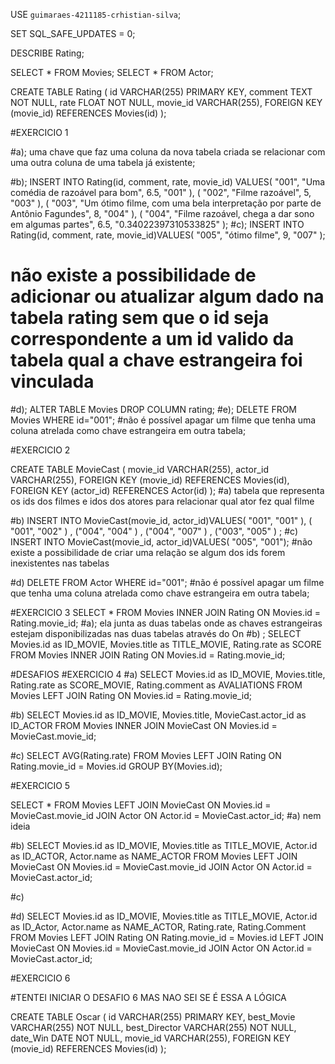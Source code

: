 USE `guimaraes-4211185-crhistian-silva`;

SET SQL_SAFE_UPDATES = 0;

DESCRIBE Rating;

SELECT * FROM Movies;
SELECT * FROM Actor;

CREATE TABLE Rating (
	id VARCHAR(255) PRIMARY KEY,
    comment TEXT NOT NULL,
    rate FLOAT NOT NULL,
    movie_id VARCHAR(255),
    FOREIGN KEY (movie_id) REFERENCES Movies(id)
);

#EXERCICIO 1

#a); uma chave que faz uma coluna da nova tabela criada se relacionar com uma outra coluna de uma tabela já existente;

#b);
INSERT INTO Rating(id, comment, rate, movie_id) VALUES(
"001",
"Uma comédia de razoável para bom",
6.5,
"001"
),
(
"002",
"Filme razoável",
5,
"003"
),
(
"003",
"Um ótimo filme, com uma bela interpretação por parte de Antônio Fagundes",
8,
"004"
),
(
"004",
"Filme razoável, chega a dar sono em algumas partes",
6.5,
"0.34022397310533825"
);
#c); 
INSERT INTO Rating(id, comment, rate, movie_id)VALUES(
"005",
"ótimo filme",
9,
"007"
);		
# não existe a possibilidade de adicionar ou atualizar algum dado na tabela rating sem que o id seja correspondente a um id valido da tabela qual a chave estrangeira foi vinculada
#d);
ALTER TABLE Movies DROP COLUMN rating;
#e);
DELETE FROM Movies WHERE id="001"; #não é possível apagar um filme que tenha uma coluna atrelada como chave estrangeira em outra tabela;

#EXERCICIO 2

CREATE TABLE MovieCast (
	movie_id VARCHAR(255),
	actor_id VARCHAR(255),
    FOREIGN KEY (movie_id) REFERENCES Movies(id),
    FOREIGN KEY (actor_id) REFERENCES Actor(id)
);
#a) tabela que representa os ids dos filmes e idos dos atores para relacionar qual ator fez qual filme

#b)
INSERT INTO MovieCast(movie_id, actor_id)VALUES(
"001",
"001"
),
(
"001",
"002"
)
,
("004",
"004"
)
,
("004",
"007"
)
,
("003",
"005"
)
;
#c)
INSERT INTO MovieCast(movie_id, actor_id)VALUES(
"005",
"001"); 
#não existe a possibilidade de criar uma relação se algum dos ids forem inexistentes nas tabelas

#d)
DELETE FROM Actor WHERE id="001";
#não é possível apagar um filme que tenha uma coluna atrelada como chave estrangeira em outra tabela;

#EXERCICIO 3
SELECT * FROM Movies 
INNER JOIN Rating ON Movies.id = Rating.movie_id;
#a); ela junta as duas tabelas onde as chaves estrangeiras estejam disponibilizadas nas duas tabelas através do On 
#b) ;
SELECT Movies.id as ID_MOVIE, Movies.title as TITLE_MOVIE, Rating.rate as SCORE FROM Movies 
INNER JOIN Rating ON Movies.id = Rating.movie_id;

#DESAFIOS
#EXERCICIO 4
#a)
SELECT Movies.id as ID_MOVIE, Movies.title, Rating.rate as SCORE_MOVIE, Rating.comment as AVALIATIONS FROM Movies
LEFT JOIN Rating ON Movies.id = Rating.movie_id;

#b)
SELECT  Movies.id as ID_MOVIE, Movies.title, MovieCast.actor_id as ID_ACTOR FROM Movies
INNER JOIN MovieCast ON Movies.id = MovieCast.movie_id;

#c)
SELECT AVG(Rating.rate) FROM Movies
LEFT JOIN Rating ON Rating.movie_id = Movies.id
GROUP BY(Movies.id);

#EXERCICIO 5

SELECT * FROM Movies 
LEFT JOIN MovieCast  ON Movies.id = MovieCast.movie_id
JOIN Actor ON Actor.id = MovieCast.actor_id;
#a) nem ideia 

#b) 
SELECT Movies.id as ID_MOVIE, Movies.title as TITLE_MOVIE, Actor.id as ID_ACTOR, Actor.name as NAME_ACTOR FROM Movies 
LEFT JOIN MovieCast  ON Movies.id = MovieCast.movie_id
JOIN Actor ON Actor.id = MovieCast.actor_id;

#c)

#d)
SELECT Movies.id as ID_MOVIE, Movies.title as TITLE_MOVIE, Actor.id as ID_Actor, Actor.name as NAME_ACTOR, Rating.rate, Rating.Comment FROM Movies
LEFT JOIN Rating ON Rating.movie_id = Movies.id
LEFT JOIN MovieCast ON Movies.id = MovieCast.movie_id
JOIN Actor ON Actor.id = MovieCast.actor_id;

#EXERCICIO 6

#TENTEI INICIAR O DESAFIO 6 MAS NAO SEI SE É ESSA A LÓGICA 

CREATE TABLE Oscar (
	id VARCHAR(255) PRIMARY KEY,
    best_Movie VARCHAR(255) NOT NULL,
    best_Director VARCHAR(255) NOT NULL,
    date_Win DATE NOT NULL,
    movie_id VARCHAR(255),
    FOREIGN KEY (movie_id) REFERENCES Movies(id)
);

